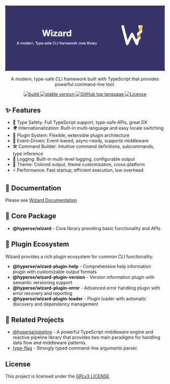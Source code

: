 ![Wizard](./website/public/wizard-bg.png)

<p align="center">A modern, type-safe CLI framework built with TypeScript that provides powerful command-line tool.</p>
<p align="center">
  <a aria-label="Build" href="https://github.com/hyperse-io/wizard/actions?query=workflow%3ACI">
    <img alt="build" src="https://img.shields.io/github/actions/workflow/status/hyperse-io/wizard/ci-integrity.yml?branch=main&label=ci&logo=github&style=flat-quare&labelColor=000000" />
  </a>
  <a aria-label="stable version" href="https://www.npmjs.com/package/@hyperse/wizard">
    <img alt="stable version" src="https://img.shields.io/npm/v/%40hyperse%2Fwizard?branch=main&label=version&logo=npm&style=flat-quare&labelColor=000000" />
  </a>
  <a aria-label="Top language" href="https://github.com/hyperse-io/wizard/search?l=typescript">
    <img alt="GitHub top language" src="https://img.shields.io/github/languages/top/hyperse-io/wizard?style=flat-square&labelColor=000&color=blue">
  </a>
  <a aria-label="Licence" href="https://github.com/hyperse-io/wizard/blob/main/LICENSE.md">
    <img alt="Licence" src="https://img.shields.io/github/license/hyperse-io/wizard?style=flat-quare&labelColor=000000" />
  </a>
</p>

## ✨ Features

- 🚀 Type Safety: Full TypeScript support, type-safe APIs, great DX
- 🌍 Internationalization: Built-in multi-language and easy locale switching
- 🔌 Plugin System: Flexible, extensible plugin architecture
- 🎯 Event-Driven: Event-based, async-ready, supports middleware
- 🛠️ Command Builder: Intuitive command definitions, subcommands, type inference
- 📝 Logging: Built-in multi-level logging, configurable output
- 🎨 Theme: Colored output, theme customization, cross-platform
- ⚡ Performance: Fast startup, efficient execution, low overhead

## 📖 Documentation

Please see [Wizard Documentation](https://wizard.hyperse.io)

## 🚀 Core Package

- **@hyperse/wizard** - Core library providing basic functionality and APIs

## 🧩 Plugin Ecosystem

Wizard provides a rich plugin ecosystem for common CLI functionality:

- **@hyperse/wizard-plugin-help** - Comprehensive help information plugin with customizable output formats
- **@hyperse/wizard-plugin-version** - Version information plugin with semantic versioning support
- **@hyperse/wizard-plugin-error** - Advanced error handling plugin with error recovery and reporting
- **@hyperse/wizard-plugin-loader** - Plugin loader with automatic discovery and dependency management

## 🔗 Related Projects

- [@hyperse/pipeline](https://github.com/hyperse-io/pipeline) - A powerful TypeScript middleware engine and reactive pipeline library that provides two main paradigms for handling data flow and middleware patterns.
- [type-flag](https://github.com/privatenumber/type-flag) - Strongly typed command-line arguments parser.

## License

This project is licensed under the [GPLv3 LICENSE](./LICENSE.md).
